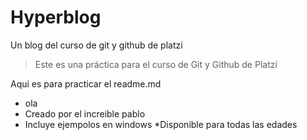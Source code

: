 # Hyperblog
Un blog del curso de git y github de platzi
>Este es una práctica para el curso de Git y Github de Platzi

Aqui es para practicar el readme.md
* ola
* Creado por el increible pablo
* Incluye ejempolos en windows
*Disponible para todas las edades
